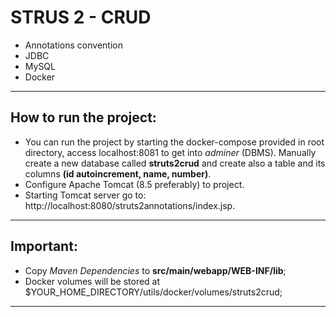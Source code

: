 # STRUS 2 - CRUD

- Annotations convention
- JDBC 
- MySQL
- Docker

___

## How to run the project:
- You can run the project by starting the docker-compose provided in root directory,
access localhost:8081 to get into _adminer_ (DBMS). Manually create a new database called **struts2crud** and create also a table and its columns **(id autoincrement, name, number)**.
- Configure Apache Tomcat (8.5 preferably) to project.
- Starting Tomcat server go to: http://localhost:8080/struts2annotations/index.jsp.

___

## Important:
- Copy _Maven Dependencies_ to **src/main/webapp/WEB-INF/lib**;
- Docker volumes will be stored at $YOUR_HOME_DIRECTORY/utils/docker/volumes/struts2crud;

___
